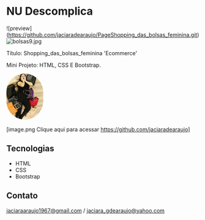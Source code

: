 # NU Descomplica

![preview] (https://github.com/jaciaradearaujo/PageShopping_das_bolsas_feminina.git)
![bolsas9.jpg](https://pt.vecteezy.com/foto/22385927-saco-isolado-ilustracao-ai-generativo)

Título: Shopping_das_bolsas_feminina 'Ecommerce'

Mini Projeto: HTML, CSS E Bootstrap.

 <img src="bolsas9.jpg" alt="" style="height: 120px;  border-radius: 100px; border: 100px;" class="imgTeam borderGreen">

[image.png Clique aqui para acessar https://github.com/jaciaradearaujo]

## Tecnologias

- HTML
- CSS
- Bootstrap


## Contato

jaciaraaraujo1967@gmail.com / jaciara_gdearaujo@yahoo.com
